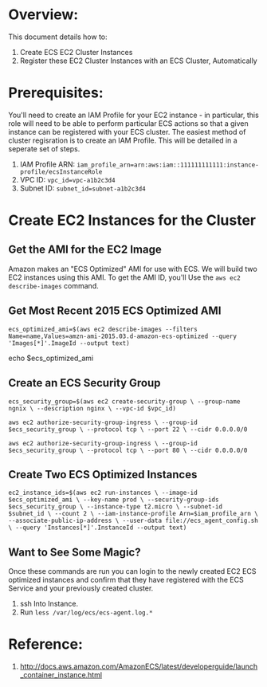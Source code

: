 # Overview:
This document details how to:

1. Create ECS EC2 Cluster Instances
2. Register these EC2 Cluster Instances with an ECS Cluster, Automatically

# Prerequisites:
You'll need to create an IAM Profile for your EC2 instance - in particular, this role will need to be able to perform particular ECS actions so that a given instance can be registered with your ECS cluster. The easiest method of cluster regisration is to create an IAM Profile. This will be detailed in a seperate set of steps.

1. IAM Profile ARN: `iam_profile_arn=arn:aws:iam::111111111111:instance-profile/ecsInstanceRole`
2. VPC ID: `vpc_id=vpc-a1b2c3d4`
3. Subnet ID: `subnet_id=subnet-a1b2c3d4`

# Create EC2 Instances for the Cluster

## Get the AMI for the EC2 Image
Amazon makes an "ECS Optimized" AMI for use with ECS. We will build two EC2 instances using this AMI. To get the AMI ID, you'll Use the `aws ec2 describe-images` command.

## Get Most Recent 2015 ECS Optimized AMI
`ecs_optimized_ami=$(aws ec2 describe-images --filters Name=name,Values=amzn-ami-2015.03.d-amazon-ecs-optimized --query 'Images[*]'.ImageId --output text)`

echo $ecs_optimized_ami

## Create an ECS Security Group

`ecs_security_group=$(aws ec2 create-security-group \
--group-name ngnix \
--description nginx \
--vpc-id $vpc_id)`

`aws ec2 authorize-security-group-ingress \
--group-id $ecs_security_group \
--protocol tcp \
--port 22 \
--cidr 0.0.0.0/0`

`aws ec2 authorize-security-group-ingress \
--group-id $ecs_security_group \
--protocol tcp \
--port 80 \
--cidr 0.0.0.0/0`

## Create Two ECS Optimized Instances

`ec2_instance_ids=$(aws ec2 run-instances \
--image-id $ecs_optimized_ami \
--key-name prod \
--security-group-ids $ecs_security_group \
--instance-type t2.micro \
--subnet-id $subnet_id \
--count 2 \
--iam-instance-profile Arn=$iam_profile_arn \
--associate-public-ip-address \
--user-data file://ecs_agent_config.sh \
--query 'Instances[*]'.InstanceId --output text)`

## Want to See Some Magic?
Once these commands are run you can login to the newly created EC2 ECS optimized instances and confirm that they have registered with the ECS Service and your previously created cluster.

1. ssh Into Instance.
2. Run `less /var/log/ecs/ecs-agent.log.*`

# Reference:
1. http://docs.aws.amazon.com/AmazonECS/latest/developerguide/launch_container_instance.html